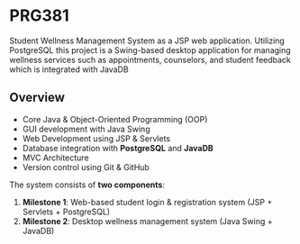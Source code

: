 # PRG381
Student Wellness Management System as a JSP web application. Utilizing PostgreSQL this project is a Swing-based desktop application for managing wellness services such as appointments, counselors, and student feedback which is integrated with JavaDB

## Overview
- Core Java & Object-Oriented Programming (OOP)
- GUI development with Java Swing
- Web Development using JSP & Servlets
- Database integration with **PostgreSQL** and **JavaDB**
- MVC Architecture
- Version control using Git & GitHub

The system consists of **two components**:

1. **Milestone 1**: Web-based student login & registration system (JSP + Servlets + PostgreSQL)
2. **Milestone 2**: Desktop wellness management system (Java Swing + JavaDB)
